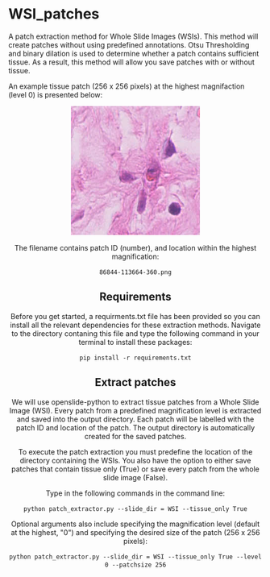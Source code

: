 # WSI_patches
A patch extraction method for Whole Slide Images (WSIs). This method will create patches without using predefined annotations. Otsu Thresholding and binary dilation is used to determine whether a patch contains sufficient tissue. As a result, this method will allow you save patches with or without tissue. 

An example tissue patch (256 x 256 pixels) at the highest magnifaction (level 0) is presented below: 

<center><img src= "images/86844-113664-34560.png">

The filename contains patch ID (number), and location within the highest magnification:

~~~
86844-113664-360.png
~~~

## Requirements
Before you get started, a requirments.txt file has been provided so you can install all the relevant dependencies for these extraction methods. Navigate to the directory contaning this file and type the following command in your terminal to install these packages:
~~~
pip install -r requirements.txt
~~~

## Extract patches

We will use openslide-python to extract tissue patches from a Whole Slide Image (WSI). Every patch from a predefined magnification level is extracted and saved into the output directory. Each patch will be labelled with the patch ID and location of the patch. The output directory is automatically created for the saved patches.

To execute the patch extraction you must predefine the location of the directory containing the WSIs. You also have the option to either save patches that contain tissue only (True) or save every patch from the whole slide image (False). 

Type in the following commands in the command line:
~~~
python patch_extractor.py --slide_dir = WSI --tissue_only True
~~~

Optional arguments also include specifying the magnification level (default at the highest, "0") and specifying the desired size of the patch (256 x 256 pixels):
~~~
python patch_extractor.py --slide_dir = WSI --tissue_only True --level 0 --patchsize 256
~~~
